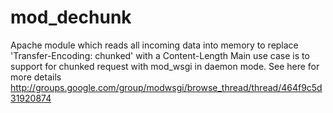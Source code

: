 mod_dechunk
===========

Apache module which reads all incoming data into memory to replace &#39;Transfer-Encoding: chunked&#39; with a Content-Length
Main use case is to support for chunked request with mod_wsgi in daemon mode.
See here for more details http://groups.google.com/group/modwsgi/browse_thread/thread/464f9c5d31920874
